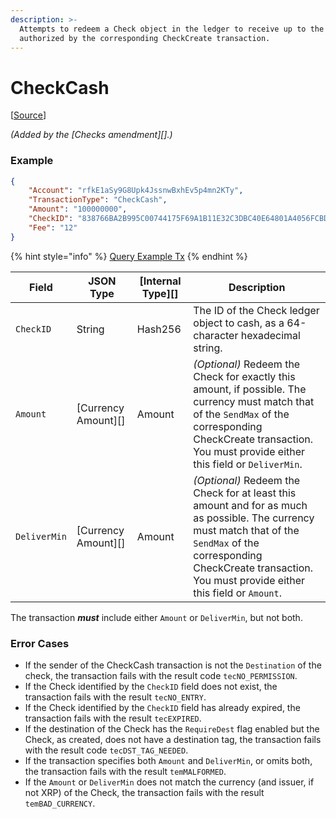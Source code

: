 ```yaml
---
description: >-
  Attempts to redeem a Check object in the ledger to receive up to the amount
  authorized by the corresponding CheckCreate transaction.
---
```


# CheckCash

\[[Source](https://github.com/Xahau/xahaud/blob/dev/src/ripple/app/tx/impl/URIToken.cpp)]

_(Added by the \[Checks amendment]\[].)_

### Example

```json
{
    "Account": "rfkE1aSy9G8Upk4JssnwBxhEv5p4mn2KTy",
    "TransactionType": "CheckCash",
    "Amount": "100000000",
    "CheckID": "838766BA2B995C00744175F69A1B11E32C3DBC40E64801A4056FCBD657F57334",
    "Fee": "12"
}
```

{% hint style="info" %}
[Query Example Tx](http://localhost:4000/tx?binary=false\&id=example\_URITokenBurn\&transaction=C53ECF838647FA5A4C780377025FEC7999AB4182590510CA461444B207AB74A9)
{% endhint %}

| Field        | JSON Type             | \[Internal Type]\[] | Description                                                                                                                                                                                                                     |
| ------------ | --------------------- | ------------------- | ------------------------------------------------------------------------------------------------------------------------------------------------------------------------------------------------------------------------------- |
| `CheckID`    | String                | Hash256             | The ID of the Check ledger object to cash, as a 64-character hexadecimal string.                                                                                                                                                |
| `Amount`     | \[Currency Amount]\[] | Amount              | _(Optional)_ Redeem the Check for exactly this amount, if possible. The currency must match that of the `SendMax` of the corresponding CheckCreate transaction. You must provide either this field or `DeliverMin`.             |
| `DeliverMin` | \[Currency Amount]\[] | Amount              | _(Optional)_ Redeem the Check for at least this amount and for as much as possible. The currency must match that of the `SendMax` of the corresponding CheckCreate transaction. You must provide either this field or `Amount`. |

The transaction _**must**_ include either `Amount` or `DeliverMin`, but not both.

### Error Cases

* If the sender of the CheckCash transaction is not the `Destination` of the check, the transaction fails with the result code `tecNO_PERMISSION`.
* If the Check identified by the `CheckID` field does not exist, the transaction fails with the result `tecNO_ENTRY`.
* If the Check identified by the `CheckID` field has already expired, the transaction fails with the result `tecEXPIRED`.
* If the destination of the Check has the `RequireDest` flag enabled but the Check, as created, does not have a destination tag, the transaction fails with the result code `tecDST_TAG_NEEDED`.
* If the transaction specifies both `Amount` and `DeliverMin`, or omits both, the transaction fails with the result `temMALFORMED`.
* If the `Amount` or `DeliverMin` does not match the currency (and issuer, if not XRP) of the Check, the transaction fails with the result `temBAD_CURRENCY`.
